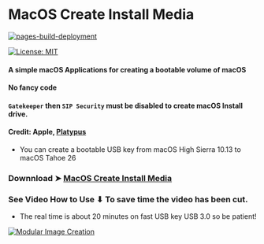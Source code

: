 # MacOS Create Install Media

[![pages-build-deployment](https://github.com/chris1111/MacOS-Create-Install-Media/actions/workflows/pages/pages-build-deployment/badge.svg)](https://github.com/chris1111/MacOS-Create-Install-Media/actions/workflows/pages/pages-build-deployment)

[![License: MIT](https://github.com/chris1111/MacOS-Create-Install-Media/blob/main/Notifications/MIT.svg)](https://github.com/chris1111/MacOS-Create-Install-Media/blob/main/LICENSE)


#### A simple macOS Applications for creating a bootable volume of macOS
#### No fancy code
#### `Gatekeeper` then `SIP Security` must be disabled to create macOS Install drive.
#### Credit: Apple, [Platypus](https://sveinbjorn.org/platypus)
- You can create a bootable USB key from macOS High Sierra 10.13 to macOS Tahoe 26
### Downnload ➤ [MacOS Create Install Media](https://github.com/chris1111/MacOS-Create-Install-Media/raw/refs/heads/main/MacOS%20Create%20Install%20Media.zip)

### See Video How to Use ⬇︎ To save time the video has been cut.
- The real time is about 20 minutes on fast USB key USB 3.0 so be patient!

[![Modular Image Creation](https://github.com/user-attachments/assets/82fff8b0-13d8-4b07-b307-4fa36cd05c2b)](https://youtu.be/lt4tpGByowc)
